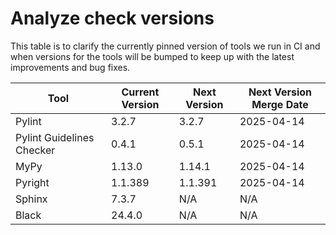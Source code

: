 # Analyze check versions

This table is to clarify the currently pinned version of tools we run in CI and when versions for the tools will be bumped to keep up with the latest improvements and bug fixes.


| Tool | Current Version | Next Version | Next Version Merge Date |
|------|-----------------|--------------|-------------------------|
Pylint | 3.2.7 | 3.2.7 | 2025-04-14 |
Pylint Guidelines Checker | 0.4.1 | 0.5.1 | 2025-04-14 |
MyPy | 1.13.0 | 1.14.1 | 2025-04-14 |
Pyright | 1.1.389 | 1.1.391 | 2025-04-14 |
Sphinx | 7.3.7 | N/A | N/A |
Black | 24.4.0 | N/A | N/A |
